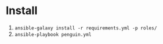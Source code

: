 # Install

1. `ansible-galaxy install -r requirements.yml -p roles/`
2. `ansible-playbook penguin.yml`
